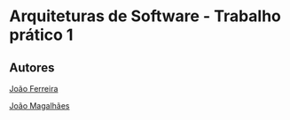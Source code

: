 # Arquiteturas de Software - Trabalho prático 1 


## Autores
[João Ferreira](https://github.com/joaogferreira/)

[João Magalhães](https://github.com/jrsrm97/)
